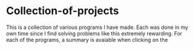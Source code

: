 # Collection-of-projects
This is a collection of various programs I have made. Each was done in my own time since I find solving problems like this extremely rewarding. For each of the programs, a summary is avaiable when clicking on the 
